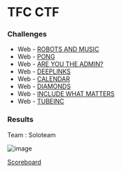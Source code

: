 # TFC CTF

### Challenges

- Web - [ROBOTS AND MUSIC](https://github.com/Sanlokii/CTF-write-ups/blob/main/TFC-CTF/Robots-and-Music.md)
- Web - [PONG](https://github.com/Sanlokii/CTF-write-ups/blob/main/TFC-CTF/Pong.md)
- Web - [ARE YOU THE ADMIN?](https://github.com/Sanlokii/CTF-write-ups/blob/main/TFC-CTF/Are-you-the-admin.md)
- Web - [DEEPLINKS](https://github.com/Sanlokii/CTF-write-ups/blob/main/TFC-CTF/Deeplinks.md)
- Web - [CALENDAR](https://github.com/Sanlokii/CTF-write-ups/blob/main/TFC-CTF/Calendar.md)
- Web - [DIAMONDS](https://github.com/Sanlokii/CTF-write-ups/blob/main/TFC-CTF/Diamonds.md)
- Web - [INCLUDE WHAT MATTERS](https://github.com/Sanlokii/CTF-write-ups/blob/main/TFC-CTF/Include-what-matters.md)
- Web - [TUBEINC](https://github.com/Sanlokii/CTF-write-ups/blob/main/TFC-CTF/Tubeinc.md)


### Results

Team : Soloteam 

![image](https://user-images.githubusercontent.com/49941629/182031657-c14e4d4a-d15a-43f7-b8c5-ed20a68e8b93.png)

[Scoreboard](https://ctftime.org/event/1647)
